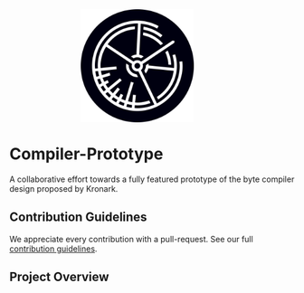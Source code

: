<div style="display:block;margin:0 auto;width:50%;">
    <img style="display:block;width: 200px;height:200px;" src="./docs/assets/logo.svg">
</div>

# Compiler-Prototype
A collaborative effort towards a fully featured prototype of the byte compiler design proposed by Kronark.

## Contribution Guidelines
We appreciate every contribution with a pull-request. See our full [contribution guidelines](./docs/CONTRIBUTION.md).

## Project Overview
